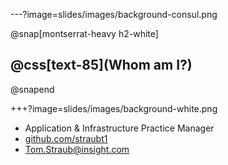 ---?image=slides/images/background-consul.png

@snap[montserrat-heavy h2-white]
## @css[text-85](Whom am I?)
@snapend

+++?image=slides/images/background-white.png

- Application & Infrastructure Practice Manager
- [github.com/straubt1](github.com/straubt1)
- <Tom.Straub@insight.com>
